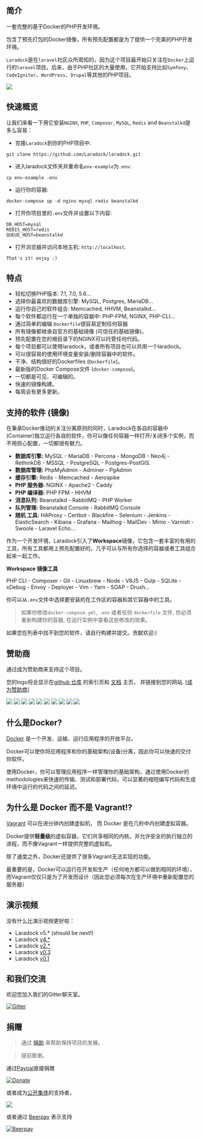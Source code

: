 ## 简介

一套完整的基于Docker的PHP开发环境。

包含了预先打包的Docker镜像，所有预先配置都是为了提供一个完美的PHP开发环境。

`Laradock`是在`laravel`社区众所周知的，因为这个项目最开始只关注在`Docker`上运行的`laravel`项目。后来，由于PHP社区的大量使用，它开始支持比如`Symfony`、`CodeIgniter`、`WordPress`、`Drupal`等其他的PHP项目。

![](https://s19.postimg.org/jblfytw9f/laradock-logo.jpg)

## 快速概览

让我们来看一下用它安装`NGINX`, `PHP`, `Composer`, `MySQL`, `Redis` and `Beanstalkd`是多么容易：

- 克隆`Laradock`到你的PHP项目中:

```shell
git clone https://github.com/Laradock/laradock.git
```

- 进入laradock文件夹并重命名`env-example`为`.env`:

```shell
cp env-example .env
```

- 运行你的容器:

```shell
docker-compose up -d nginx mysql redis beanstalkd
```

 - 打开你项目里的`.env`文件并设置以下内容:

```shell
DB_HOST=mysql
REDIS_HOST=redis
QUEUE_HOST=beanstalkd
```

- 打开浏览器并访问本地主机: `http://localhost`.

```shell
That's it! enjoy :)
```




<a name="features"></a>
## 特点

- 轻松切换PHP版本: 7.1, 7.0, 5.6...
- 选择你最喜欢的数据库引擎: MySQL, Postgres, MariaDB...
- 运行你自己的软件组合: Memcached, HHVM, Beanstalkd...
- 每个软件都运行在一个单独的容器中: PHP-FPM, NGINX, PHP-CLI...
- 通过简单的编辑 `Dockerfile`很容易定制任何容器
- 所有镜像都继承自官方的基础镜像 (可信任的基础镜像)。
- 预先配置在您的根目录下的NGINX可以托管任何代码。
- 每个项目都可以使用laradock，或者所有项目也可以共用一个laradock。
- 可以很容易的使用环境变量安装/删除容器中的软件。
- 干净、结构很好的Dockerfiles (`Dockerfile`)。
- 最新版的Docker Compose文件 (`docker-compose`)。
- 一切都是可见、可编辑的。
- 快速的镜像构建。
- 每周会有更多更新。




<a name="Supported-Containers"></a>
## 支持的软件 (镜像)

在秉承Docker推动的关注分离原则的同时，Laradock在各自的容器中(Container)独立运行各自的软件，你可以像任何容器一样打开/关闭多个实例，而不用担心配置，一切都很有魅力。


- **数据库引擎:**
MySQL - MariaDB - Percona - MongoDB - Neo4j - RethinkDB - MSSQL - PostgreSQL - Postgres-PostGIS.
- **数据库管理:**
PhpMyAdmin - Adminer - PgAdmin
- **缓存引擎:**
Redis - Memcached - Aerospike
- **PHP 服务器:**
NGINX - Apache2 - Caddy
- **PHP 编译器:**
PHP FPM - HHVM
- **消息队列:**
Beanstalkd - RabbitMQ - PHP Worker
- **队列管理:**
Beanstalkd Console - RabbitMQ Console
- **随机 工具:**
HAProxy - Certbot - Blackfire - Selenium - Jenkins - ElasticSearch - Kibana - Grafana - Mailhog - MailDev - Minio - Varnish - Swoole - Laravel Echo...

作为一个开发环境，Laradock引入了**Workspace**镜像，它包含一套丰富的有用的工具，所有工具都用上预先配置好的，几乎可以与所有你选择的容器或者工具组合起来一起工作。

**Workspace 镜像工具**

PHP CLI - Composer - Git - Linuxbrew - Node - V8JS - Gulp - SQLite - xDebug - Envoy - Deployer - Vim - Yarn - SOAP - Drush...

你可以从`.env`文件中选择要安装的在工作区的容器和其它容器中的工具。


> 如果你修改`docker-compose.yml`, `.env` 或者任何 `dockerfile` 文件, 你必须重新构建你的容器, 在运行实例中查看这些修改的效果。



如果您在列表中找不到您的软件，请自行构建并提交。贡献欢迎:)




## 赞助商

通过成为赞助商来支持这个项目。

您的logo将会显示在[github 仓库](https://github.com/laradock/laradock/) 的索引页和 [文档](http://laradock.io/) 主页， 并链接到您的网站. [[成为赞助商](https://opencollective.com/laradock#sponsor)]

<a href="https://opencollective.com/laradock/sponsor/0/website" target="_blank"><img src="https://opencollective.com/laradock/sponsor/0/avatar.svg"></a>
<a href="https://opencollective.com/laradock/sponsor/1/website" target="_blank"><img src="https://opencollective.com/laradock/sponsor/1/avatar.svg"></a>
<a href="https://opencollective.com/laradock/sponsor/2/website" target="_blank"><img src="https://opencollective.com/laradock/sponsor/2/avatar.svg"></a>
<a href="https://opencollective.com/laradock/sponsor/3/website" target="_blank"><img src="https://opencollective.com/laradock/sponsor/3/avatar.svg"></a>
<a href="https://opencollective.com/laradock/sponsor/4/website" target="_blank"><img src="https://opencollective.com/laradock/sponsor/4/avatar.svg"></a>
<a href="https://opencollective.com/laradock/sponsor/5/website" target="_blank"><img src="https://opencollective.com/laradock/sponsor/5/avatar.svg"></a>
<a href="https://opencollective.com/laradock/sponsor/6/website" target="_blank"><img src="https://opencollective.com/laradock/sponsor/6/avatar.svg"></a>
<a href="https://opencollective.com/laradock/sponsor/7/website" target="_blank"><img src="https://opencollective.com/laradock/sponsor/7/avatar.svg"></a>
<a href="https://opencollective.com/laradock/sponsor/8/website" target="_blank"><img src="https://opencollective.com/laradock/sponsor/8/avatar.svg"></a>
<a href="https://opencollective.com/laradock/sponsor/9/website" target="_blank"><img src="https://opencollective.com/laradock/sponsor/9/avatar.svg"></a>



<a name="what-is-docker"></a>
## 什么是Docker?

[Docker](https://www.docker.com) 是一个开发、运输、运行应用程序的开放平台。

Docker可以使你将应用程序和你的基础架构(设备)分离，因此你可以快速的交付你软件。

使用Docker，你可以管理应用程序一样管理你的基础架构，通过使用Docker的methodologies来快速的传输、测试和部署代码，可以显著的缩短编写代码和生成环境中运行的代码之间的延迟。



<a name="why-docker-not-vagrant"></a>
## 为什么是 Docker 而不是 Vagrant!?

[Vagrant](https://www.vagrantup.com) 可以在进分钟内创建虚拟机， 而 Docker 是在几秒中内创建虚拟容器。

Docker提供**轻量级**的虚拟容器，它们共享相同的内核，并允许安全的执行独立的进程，而不像Vagrant一样提供完整的虚拟机。

除了速度之外，Docker还提供了很多Vagrant无法实现的功能。

最重要的是，Docker可以运行在开发和生产（任何地方都可以做到相同的环境），而Vagrant仅仅只是为了开发而设计（因此您必须每次在生产环境中重新配置您的服务器）






<a name="Demo"></a>
## 演示视频

没有什么比演示视频更好啦：

- Laradock v5.* (should be next!)
- Laradock [v4.*](https://www.youtube.com/watch?v=TQii1jDa96Y)
- Laradock [v2.*](https://www.youtube.com/watch?v=-DamFMczwDA)
- Laradock [v0.3](https://www.youtube.com/watch?v=jGkyO6Is_aI)
- Laradock [v0.1](https://www.youtube.com/watch?v=3YQsHe6oF80)







<a name="Chat"></a>
## 和我们交流

欢迎您加入我们的Gitter聊天室。

[![Gitter](https://badges.gitter.im/Laradock/laradock.svg)](https://gitter.im/Laradock/laradock?utm_source=badge&utm_medium=badge&utm_campaign=pr-badge)





<a name="Donations"></a>
## 捐赠

> 通过 [捐助](http://laradock.io/contributing) 来帮助保持项目的发展。

> 提前致谢。

通过[Paypal](https://www.paypal.me/mzalt)直接捐赠

[![Donate](https://img.shields.io/badge/Donate-PayPal-green.svg)](https://www.paypal.me/mzalt) 

或者成为[公开集体](https://opencollective.com/laradock#backer)的支持者。

<a href="https://opencollective.com/laradock#backers" target="_blank"><img src="https://opencollective.com/laradock/backers.svg?width=890"></a>

或者通过 [Beerpay](https://beerpay.io/laradock/laradock) 表示支持

[![Beerpay](https://beerpay.io/laradock/laradock/badge.svg?style=flat)](https://beerpay.io/laradock/laradock)
